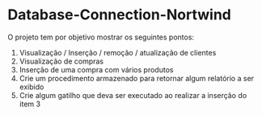 # Database-Connection-Nortwind

O projeto tem por objetivo mostrar os seguintes pontos:
  1. Visualização / Inserção / remoção / atualização de clientes
  2. Visualização de compras
  3. Inserção de uma compra com vários produtos
  4. Crie um procedimento armazenado para retornar algum relatório a ser exibido
  5. Crie algum gatilho que deva ser executado ao realizar a inserção do item 3
